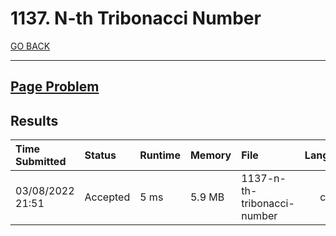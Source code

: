 # 1137. N-th Tribonacci Number

[GO BACK](../README.md)

___

## [Page Problem](https://leetcode.com/problems/n-th-tribonacci-number/)

## Results

| Time Submitted   | Status   | Runtime | Memory | File                        | Language |
| :--------------- | :------- | :------ | :----- | :-------------------------- | :------: |
| 03/08/2022 21:51 | Accepted | 5 ms    | 5.9 MB | 1137-n-th-tribonacci-number |   cpp    |

